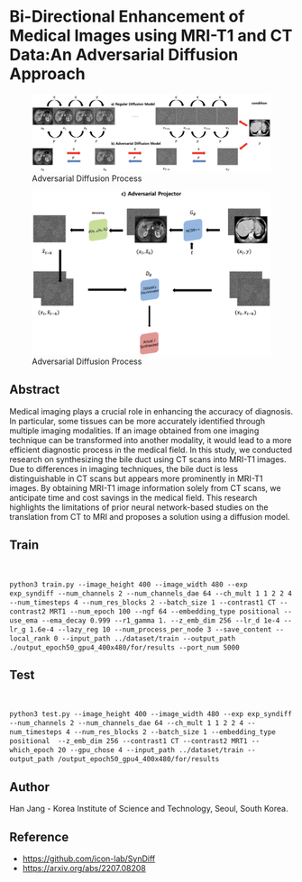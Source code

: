 # Bi-Directional Enhancement of Medical Images using MRI-T1 and CT Data:An Adversarial Diffusion Approach

<figure>
    <img src='./figures/figure2_1.png' />
    <figcaption>Adversarial Diffusion Process</figcaption>
</figure>


<figure>
    <img src='./figures/figure2_2.png' />
    <figcaption>Adversarial Diffusion Process</figcaption>
</figure>

## Abstract
Medical imaging plays a crucial role in enhancing the accuracy of diagnosis. In particular, some tissues can be more accurately identified through multiple imaging modalities. If an image obtained from one imaging technique can be transformed into another modality, it would lead to a more efficient diagnostic process in the medical field. In this study, we conducted research on synthesizing the bile duct using CT scans into MRI-T1 images. Due to differences in imaging techniques, the bile duct is less distinguishable in CT scans but appears more prominently in MRI-T1 images. By obtaining MRI-T1 image information solely from CT scans, we anticipate time and cost savings in the medical field. This research highlights the limitations of prior neural network-based studies on the translation from CT to MRI and proposes a solution using a diffusion model.

## Train

<br />

```
python3 train.py --image_height 400 --image_width 480 --exp exp_syndiff --num_channels 2 --num_channels_dae 64 --ch_mult 1 1 2 2 4 --num_timesteps 4 --num_res_blocks 2 --batch_size 1 --contrast1 CT --contrast2 MRT1 --num_epoch 100 --ngf 64 --embedding_type positional --use_ema --ema_decay 0.999 --r1_gamma 1. --z_emb_dim 256 --lr_d 1e-4 --lr_g 1.6e-4 --lazy_reg 10 --num_process_per_node 3 --save_content --local_rank 0 --input_path ../dataset/train --output_path ./output_epoch50_gpu4_400x480/for/results --port_num 5000
```

## Test

<br />

```
python3 test.py --image_height 400 --image_width 480 --exp exp_syndiff --num_channels 2 --num_channels_dae 64 --ch_mult 1 1 2 2 4 --num_timesteps 4 --num_res_blocks 2 --batch_size 1 --embedding_type positional  --z_emb_dim 256 --contrast1 CT --contrast2 MRT1 --which_epoch 20 --gpu_chose 4 --input_path ../dataset/train --output_path /output_epoch50_gpu4_400x480/for/results
```



## Author

Han Jang - Korea Institute of Science and Technology, Seoul, South Korea.


## Reference
- https://github.com/icon-lab/SynDiff
- https://arxiv.org/abs/2207.08208
